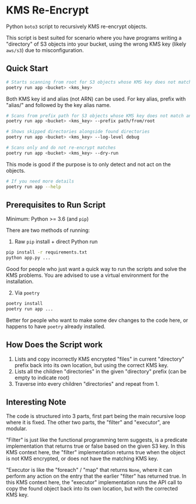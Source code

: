 # KMS Re-Encrypt

Python `boto3` script to recursively KMS re-encrypt objects.

This script is best suited for scenario where you have programs writing a "directory" of S3 objects
into your bucket, using the wrong KMS key (likely `aws/s3`) due to misconfiguration.

## Quick Start

```bash
# Starts scanning from root for S3 objects whose KMS key does not match and re-encrypt matches
poetry run app <bucket> <kms_key>
```

Both KMS key id and alias (not ARN) can be used. For key alias, prefix with "alias/" and followed by
the key alias name.

```bash
# Scans from prefix path for S3 objects whose KMS key does not match and re-encrypt matches
poetry run app <bucket> <kms_key> --prefix path/from/root
```

```bash
# Shows skipped directories alongside found directories
poetry run app <bucket> <kms_key> --log-level debug
```

```bash
# Scans only and do not re-encrypt matches
poetry run app <bucket> <kms_key> --dry-run
```

This mode is good if the purpose is to only detect and not act on the objects.

```bash
# If you need more details
poetry run app --help
```

## Prerequisites to Run Script

Minimum:
Python >= 3.6 (and `pip`)

There are two methods of running:

1. Raw `pip` install + direct Python run

```bash
pip install -r requirements.txt
python app.py ...
```

Good for people who just want a quick way to run the scripts and solve the KMS problems. You are
advised to use a virtual environment for the installation.

2. Via `poetry`

```bash
poetry install
poetry run app ...
```

Better for people who want to make some dev changes to the code here, or happens to have `poetry`
already installed.

## How Does the Script work

1. Lists and copy incorrectly KMS encrypted "files" in current "directory" prefix back into its own
   location, but using the correct KMS key.
2. Lists all the children "directories" in the given "directory" prefix (can be empty to indicate
   root)
3. Traverse into every children "directories" and repeat from 1.

## Interesting Note

The code is structured into 3 parts, first part being the main recursive loop where it is fixed. The
other two parts, the "filter" and "executor", are modular.

"Filter" is just like the functional programming term suggests, is a predicate implementation that
returns true or false based on the given S3 key. In this KMS context here, the "filter"
implementation returns true when the object is not KMS encrypted, or does not have the matching KMS
key.

"Executor is like the "foreach" / "map" that returns `None`, where it can perform any action on the
entry that the earlier "filter" has returned true. In this KMS context here, the "executor"
implementation runs the API call to copy the found object back into its own location, but with the
corrected KMS key.
